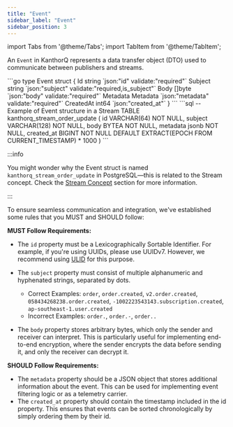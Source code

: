 ```yaml
---
title: "Event"
sidebar_label: "Event"
sidebar_position: 3
---
```


import Tabs from '@theme/Tabs';
import TabItem from '@theme/TabItem';

An `Event` in KanthorQ represents a data transfer object (DTO) used to communicate between publishers and streams.

<Tabs>
  <TabItem value="go" label="Go" default>
    ```go
    type Event struct {
      Id        string   `json:"id" validate:"required"`
      Subject   string   `json:"subject" validate:"required,is_subject"`
      Body      []byte   `json:"body" validate:"required"`
      Metadata  Metadata `json:"metadata" validate:"required"`
      CreatedAt int64    `json:"created_at"`
    }
    ```
  </TabItem>
  <TabItem value="postgresql" label="PostgreSQL">
    ```sql
    -- Example of Event structure in a Stream
    TABLE kanthorq_stream_order_update (
      id VARCHAR(64) NOT NULL,
      subject VARCHAR(128) NOT NULL,
      body BYTEA NOT NULL,
      metadata jsonb NOT NULL,
      created_at BIGINT NOT NULL DEFAULT EXTRACT(EPOCH FROM CURRENT_TIMESTAMP) * 1000
    )
    ```
  </TabItem>
</Tabs>

:::info

You might wonder why the Event struct is named `kanthorq_stream_order_update` in PostgreSQL—this is related to the Stream concept. Check the [Stream Concept](./004-stream.md#stream) section for more information.

:::

To ensure seamless communication and integration, we've established some rules that you MUST and SHOULD follow:

**MUST Follow Requirements:**

- The `id` property must be a Lexicographically Sortable Identifier. For example, if you're using UUIDs, please use UUIDv7. However, we recommend using [ULID](https://github.com/ulid/spec) for this purpose.
- The `subject` property must consist of multiple alphanumeric and hyphenated strings, separated by dots.

  - Correct Examples: `order`, `order.created`, `v2.order.created`, `058434268238.order.created`, `-1002223543143.subscription.created`, `ap-southeast-1.user.created`
  - Incorrect Examples: `order.`, `order.-`, `order..`

- The `body` property stores arbitrary bytes, which only the sender and receiver can interpret. This is particularly useful for implementing end-to-end encryption, where the sender encrypts the data before sending it, and only the receiver can decrypt it.

**SHOULD Follow Requirements:**

- The `metadata` property should be a JSON object that stores additional information about the event. This can be used for implementing event filtering logic or as a telemetry carrier.
- The `created_at` property should contain the timestamp included in the id property. This ensures that events can be sorted chronologically by simply ordering them by their id.
